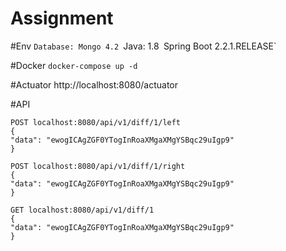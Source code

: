 # Assignment

#Env
`Database: Mongo 4.2
`Java: 1.8`
`Spring Boot 2.2.1.RELEASE`

#Docker
`docker-compose up -d`

#Actuator
http://localhost:8080/actuator

#API
```
POST localhost:8080/api/v1/diff/1/left
{
"data": "ewogICAgZGF0YTogInRoaXMgaXMgYSBqc29uIgp9"
}
```
```
POST localhost:8080/api/v1/diff/1/right
{
"data": "ewogICAgZGF0YTogInRoaXMgaXMgYSBqc29uIgp9"
}
```

```
GET localhost:8080/api/v1/diff/1
{
"data": "ewogICAgZGF0YTogInRoaXMgaXMgYSBqc29uIgp9"
}
```